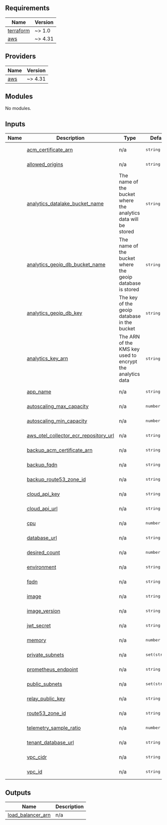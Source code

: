 <!-- BEGIN_TF_DOCS -->

## Requirements

| Name | Version |
|------|---------|
| <a name="requirement_terraform"></a> [terraform](#requirement\_terraform) | ~> 1.0 |
| <a name="requirement_aws"></a> [aws](#requirement\_aws) | ~> 4.31 |
## Providers

| Name | Version |
|------|---------|
| <a name="provider_aws"></a> [aws](#provider\_aws) | ~> 4.31 |
## Modules

No modules.

## Inputs
  | Name | Description | Type | Default | Required |
  |------|-------------|------|---------|:--------:|
      | <a name="input_acm_certificate_arn"></a> [acm\_certificate\_arn](#input\_acm\_certificate\_arn) | n/a |  <pre lang="json">string</pre> |  <pre lang="json">n/a</pre> |  yes |
      | <a name="input_allowed_origins"></a> [allowed\_origins](#input\_allowed\_origins) | n/a |  <pre lang="json">string</pre> |  <pre lang="json">n/a</pre> |  yes |
      | <a name="input_analytics_datalake_bucket_name"></a> [analytics\_datalake\_bucket\_name](#input\_analytics\_datalake\_bucket\_name) | The name of the bucket where the analytics data will be stored |  <pre lang="json">string</pre> |  <pre lang="json">n/a</pre> |  yes |
      | <a name="input_analytics_geoip_db_bucket_name"></a> [analytics\_geoip\_db\_bucket\_name](#input\_analytics\_geoip\_db\_bucket\_name) | The name of the bucket where the geoip database is stored |  <pre lang="json">string</pre> |  <pre lang="json">n/a</pre> |  yes |
      | <a name="input_analytics_geoip_db_key"></a> [analytics\_geoip\_db\_key](#input\_analytics\_geoip\_db\_key) | The key of the geoip database in the bucket |  <pre lang="json">string</pre> |  <pre lang="json">n/a</pre> |  yes |
      | <a name="input_analytics_key_arn"></a> [analytics\_key\_arn](#input\_analytics\_key\_arn) | The ARN of the KMS key used to encrypt the analytics data |  <pre lang="json">string</pre> |  <pre lang="json">n/a</pre> |  yes |
      | <a name="input_app_name"></a> [app\_name](#input\_app\_name) | n/a |  <pre lang="json">string</pre> |  <pre lang="json">n/a</pre> |  yes |
      | <a name="input_autoscaling_max_capacity"></a> [autoscaling\_max\_capacity](#input\_autoscaling\_max\_capacity) | n/a |  <pre lang="json">number</pre> |  <pre lang="json">n/a</pre> |  yes |
      | <a name="input_autoscaling_min_capacity"></a> [autoscaling\_min\_capacity](#input\_autoscaling\_min\_capacity) | n/a |  <pre lang="json">number</pre> |  <pre lang="json">n/a</pre> |  yes |
      | <a name="input_aws_otel_collector_ecr_repository_url"></a> [aws\_otel\_collector\_ecr\_repository\_url](#input\_aws\_otel\_collector\_ecr\_repository\_url) | n/a |  <pre lang="json">string</pre> |  <pre lang="json">n/a</pre> |  yes |
      | <a name="input_backup_acm_certificate_arn"></a> [backup\_acm\_certificate\_arn](#input\_backup\_acm\_certificate\_arn) | n/a |  <pre lang="json">string</pre> |  <pre lang="json">n/a</pre> |  yes |
      | <a name="input_backup_fqdn"></a> [backup\_fqdn](#input\_backup\_fqdn) | n/a |  <pre lang="json">string</pre> |  <pre lang="json">n/a</pre> |  yes |
      | <a name="input_backup_route53_zone_id"></a> [backup\_route53\_zone\_id](#input\_backup\_route53\_zone\_id) | n/a |  <pre lang="json">string</pre> |  <pre lang="json">n/a</pre> |  yes |
      | <a name="input_cloud_api_key"></a> [cloud\_api\_key](#input\_cloud\_api\_key) | n/a |  <pre lang="json">string</pre> |  <pre lang="json">n/a</pre> |  yes |
      | <a name="input_cloud_api_url"></a> [cloud\_api\_url](#input\_cloud\_api\_url) | n/a |  <pre lang="json">string</pre> |  <pre lang="json">n/a</pre> |  yes |
      | <a name="input_cpu"></a> [cpu](#input\_cpu) | n/a |  <pre lang="json">number</pre> |  <pre lang="json">n/a</pre> |  yes |
      | <a name="input_database_url"></a> [database\_url](#input\_database\_url) | n/a |  <pre lang="json">string</pre> |  <pre lang="json">n/a</pre> |  yes |
      | <a name="input_desired_count"></a> [desired\_count](#input\_desired\_count) | n/a |  <pre lang="json">number</pre> |  <pre lang="json">n/a</pre> |  yes |
      | <a name="input_environment"></a> [environment](#input\_environment) | n/a |  <pre lang="json">string</pre> |  <pre lang="json">n/a</pre> |  yes |
      | <a name="input_fqdn"></a> [fqdn](#input\_fqdn) | n/a |  <pre lang="json">string</pre> |  <pre lang="json">n/a</pre> |  yes |
      | <a name="input_image"></a> [image](#input\_image) | n/a |  <pre lang="json">string</pre> |  <pre lang="json">n/a</pre> |  yes |
      | <a name="input_image_version"></a> [image\_version](#input\_image\_version) | n/a |  <pre lang="json">string</pre> |  <pre lang="json">n/a</pre> |  yes |
      | <a name="input_jwt_secret"></a> [jwt\_secret](#input\_jwt\_secret) | n/a |  <pre lang="json">string</pre> |  <pre lang="json">n/a</pre> |  yes |
      | <a name="input_memory"></a> [memory](#input\_memory) | n/a |  <pre lang="json">number</pre> |  <pre lang="json">n/a</pre> |  yes |
      | <a name="input_private_subnets"></a> [private\_subnets](#input\_private\_subnets) | n/a |  <pre lang="json">set(string)</pre> |  <pre lang="json">n/a</pre> |  yes |
      | <a name="input_prometheus_endpoint"></a> [prometheus\_endpoint](#input\_prometheus\_endpoint) | n/a |  <pre lang="json">string</pre> |  <pre lang="json">n/a</pre> |  yes |
      | <a name="input_public_subnets"></a> [public\_subnets](#input\_public\_subnets) | n/a |  <pre lang="json">set(string)</pre> |  <pre lang="json">n/a</pre> |  yes |
      | <a name="input_relay_public_key"></a> [relay\_public\_key](#input\_relay\_public\_key) | n/a |  <pre lang="json">string</pre> |  <pre lang="json">n/a</pre> |  yes |
      | <a name="input_route53_zone_id"></a> [route53\_zone\_id](#input\_route53\_zone\_id) | n/a |  <pre lang="json">string</pre> |  <pre lang="json">n/a</pre> |  yes |
      | <a name="input_telemetry_sample_ratio"></a> [telemetry\_sample\_ratio](#input\_telemetry\_sample\_ratio) | n/a |  <pre lang="json">number</pre> |  <pre lang="json">n/a</pre> |  yes |
      | <a name="input_tenant_database_url"></a> [tenant\_database\_url](#input\_tenant\_database\_url) | n/a |  <pre lang="json">string</pre> |  <pre lang="json">n/a</pre> |  yes |
      | <a name="input_vpc_cidr"></a> [vpc\_cidr](#input\_vpc\_cidr) | n/a |  <pre lang="json">string</pre> |  <pre lang="json">n/a</pre> |  yes |
      | <a name="input_vpc_id"></a> [vpc\_id](#input\_vpc\_id) | n/a |  <pre lang="json">string</pre> |  <pre lang="json">n/a</pre> |  yes |
## Outputs

| Name | Description |
|------|-------------|
| <a name="output_load_balancer_arn"></a> [load\_balancer\_arn](#output\_load\_balancer\_arn) | n/a |

<!-- END_TF_DOCS -->